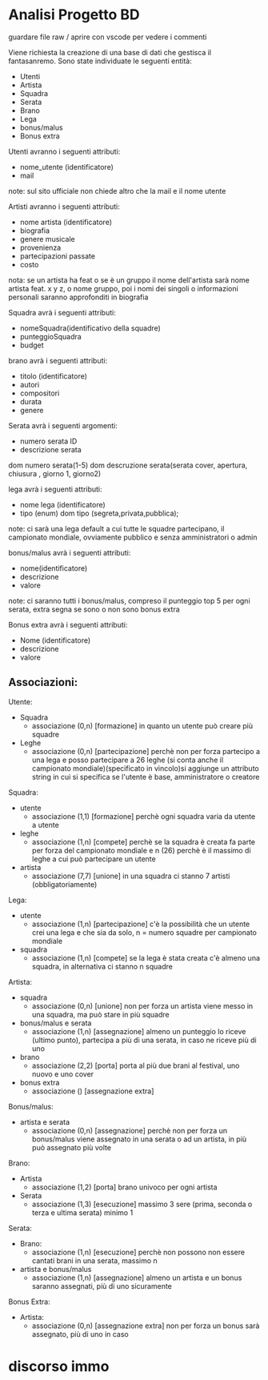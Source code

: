 # Analisi Progetto BD
guardare file raw / aprire con vscode per vedere i commenti
<!---modificate file se non vi piace qualcosa-->

Viene richiesta la creazione di una base di dati che gestisca il fantasanremo.
Sono state individuate le seguenti entità:
- Utenti
- Artista
- Squadra
- Serata
- Brano
- Lega
- bonus/malus
- Bonus extra

Utenti avranno i seguenti attributi:
- nome_utente (identificatore)
- mail

note: sul sito ufficiale non chiede altro che la mail e il nome utente

Artisti avranno i seguenti attributi:
- nome artista (identificatore)
- biografia
- genere musicale
- provenienza
- partecipazioni passate
- costo

nota: se un artista ha feat o se è un gruppo il nome dell'artista sarà nome artista feat. x y z, o nome gruppo, poi i nomi dei singoli o informazioni personali saranno approfonditi in biografia

Squadra avrà i seguenti attributi:
- nomeSquadra(identificativo della squadre)
- punteggioSquadra
- budget

brano avrà i seguenti attributi:
- titolo (identificatore)
- autori
- compositori
- durata
- genere

Serata avrà i seguenti argomenti:
- numero serata ID
- descrizione serata

dom numero serata(1-5)
dom descruzione serata(serata cover, apertura, chiusura , giorno 1, giorno2)


<!--fonte la repubblica: 
La prima sera vota la sala stampa e il suo voto vale il 100 per cento. 
Nella seconda e la terza si dividono la portata del voto le radio e il televoto, al 50 e 50 per cento,
nella serata dedicata alle cover i Big saranno votati attraverso la sala stampa, tv e web (33%), la giuria delle radio (33%) e il televoto (34%)    
nella sera della finale, i 29 sfidanti riproporranno le loro canzoni e saranno votati da tutte le giurie: televoto (34%), sala stampa, tv e web (33%), radio (33%)
-->

lega avrà i seguenti attributi:
- nome lega (identificatore)
- tipo (enum)
dom tipo (segreta,privata,pubblica);

note:
ci sarà una lega default a cui tutte le squadre partecipano, il campionato mondiale, ovviamente pubblico e senza amministratori o admin

bonus/malus avrà i seguenti attributi:
- nome(identificatore)
- descrizione
- valore

note:
ci saranno tutti i bonus/malus, compreso il punteggio top 5 per ogni serata, extra segna se sono o non sono bonus extra

Bonus extra avrà i seguenti attributi:
- Nome (identificatore)
- descrizione
- valore

## Associazioni:

Utente:
- Squadra 
    - associazione (0,n) [formazione] in quanto un utente può creare più squadre 
- Leghe 
    - associazione (0,n) [partecipazione] perchè non per forza partecipo a una lega e posso partecipare a 26 leghe (si conta anche il campionato mondiale)(specificato in vincolo)si aggiunge un attributo string in cui si specifica se l'utente è base, amministratore o creatore

Squadra:
- utente 
    - associazione (1,1) [formazione] perchè ogni squadra varia da utente a utente
- leghe 
    - associazione (1,n) [compete] perchè se la squadra è creata fa parte per forza del campionato mondiale e n (26) perchè è il massimo di leghe a cui può partecipare un utente
- artista
    - associazione (7,7) [unione] in una squadra ci stanno 7 artisti (obbligatoriamente)

Lega:
- utente
    - associazione (1,n) [partecipazione] c'è la possibilità che un utente crei una lega e che sia da solo, n = numero squadre per campionato mondiale
- squadra
    - associazione (1,n) [compete] se la lega è stata creata c'è almeno una squadra, in alternativa ci stanno n squadre  

Artista:
- squadra
    - associazione (0,n) [unione] non per forza un artista viene messo in una squadra, ma può stare in più squadre
- bonus/malus e serata
    - associazione (1,n) [assegnazione] almeno un punteggio lo riceve (ultimo punto), partecipa a più di una serata,  in caso ne riceve più di uno
- brano
    - associazione (2,2) [porta] porta al più due brani al festival, uno nuovo e uno cover
- bonus extra
    - associazione () [assegnazione extra] <!-- palle sudate--->

Bonus/malus:
- artista e serata
    - associazione (0,n) [assegnazione] perchè non per forza un bonus/malus viene assegnato in una serata o ad un artista, in più può assegnato più volte

Brano:
- Artista
    - associazione (1,2) [porta] brano univoco per ogni artista
- Serata
    - associazione (1,3) [esecuzione] massimo 3 sere (prima, seconda o terza e ultima serata) minimo 1 

Serata:
- Brano:
    - associazione (1,n) [esecuzione] perchè non possono non essere cantati brani in una serata, massimo n 
- artista e bonus/malus
    - associazione (1,n) [assegnazione] almeno un artista e un bonus saranno assegnati, più di uno sicuramente   

Bonus Extra:
- Artista:
    - associazione (0,n) [assegnazione extra] non per forza un bonus sarà assegnato, più di uno in caso   

# discorso immo
